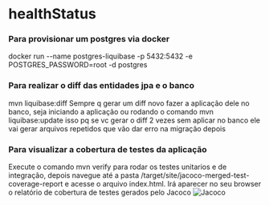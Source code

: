 # healthStatus

### Para provisionar um postgres via docker

docker run --name postgres-liquibase -p 5432:5432 -e POSTGRES_PASSWORD=root -d postgres

### Para realizar o diff das entidades jpa e o banco
mvn liquibase:diff
Sempre q gerar um diff novo fazer a aplicação dele no banco, seja iniciando a aplicação ou rodando o comando mvn liquibase:update isso pq se vc gerar o diff 2 vezes sem aplicar no banco ele vai gerar arquivos repetidos que vão dar erro na migração depois

### Para visualizar a cobertura de testes da aplicação
Execute o comando mvn verify para rodar os testes unitarios e de integração, depois navegue até a pasta /target/site/jacoco-merged-test-coverage-report e acesse o arquivo index.html. Irá aparecer no seu browser o relatório de cobertura de testes gerados pelo Jacoco
![Jacoco](https://lh4.googleusercontent.com/pEOUkTeRb8aMf1sAEL8_pV9gIMxrr94T-ICk-9LtjPoKjfcsVgu64mYRd6QPTOYvu6FqpogihNqcTA=w1366-h634-rw)
